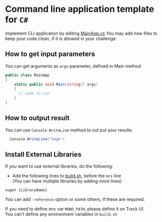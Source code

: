 # Command line application template for `C#`

Implement CLI application by editing [MainApp.cs](src/MainApp.cs)
You may add new files to keep your code clean, if it is allowed in your challenge.

## How to get input parameters
You can get arguments as `args` parameter, defined in Main method

```cs
public class MainApp
{
    static public void Main(string[] args)
    {
      // code to run
    }
}
```

## How to output result
You can use `Console.WriteLine` method to out put your results.

```cs
  Console.WriteLine("hoge")
```

## Install External Libraries
If you want to use external libraries, do the following:

- Add the following lines to [build.sh](build.sh), before the `mcs` line  
(You can have multiple libraries by adding more lines)

```
nuget [LibraryName]
```

You can add `-reference` option or some others, if these are required.

If you need to define env var `MONO_PATH`, please define it on Track UI.  
You can't define any environment variables in `build.sh`
